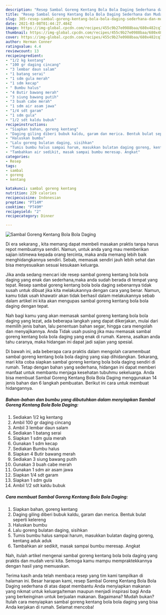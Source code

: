 ```yaml
---
description: "Resep Sambal Goreng Kentang Bola Bola Daging Sederhana dan Mudah Dibuat"
title: "Resep Sambal Goreng Kentang Bola Bola Daging Sederhana dan Mudah Dibuat"
slug: 305-resep-sambal-goreng-kentang-bola-bola-daging-sederhana-dan-mudah-dibuat
date: 2021-03-08T01:44:27.484Z
image: https://img-global.cpcdn.com/recipes/455c9b27e0988baa/680x482cq70/sambal-goreng-kentang-bola-bola-daging-foto-resep-utama.jpg
thumbnail: https://img-global.cpcdn.com/recipes/455c9b27e0988baa/680x482cq70/sambal-goreng-kentang-bola-bola-daging-foto-resep-utama.jpg
cover: https://img-global.cpcdn.com/recipes/455c9b27e0988baa/680x482cq70/sambal-goreng-kentang-bola-bola-daging-foto-resep-utama.jpg
author: Herman Conner
ratingvalue: 4.4
reviewcount: 13
recipeingredient:
- "1/2 kg kentang"
- "100 gr daging cincang"
- "3 lembar daun salam"
- "1 batang serai"
- "1 sdm gula merah"
- "1 sdm kecap"
- " Bumbu halus"
- "4 Butir bawang merah"
- "3 siung bawang putih"
- "3 buah cabe merah"
- "1 sdm air asam jawa"
- "1/4 sdt garam"
- "1 sdm gula"
- "1/2 sdt kaldu bubuk"
recipeinstructions:
- "Siapkan bahan, goreng kentang"
- "Daging giling diberi bubuk kaldu, garam dan merica. Bentuk bulat seperti kelereng"
- "Haluskan bumbu"
- "Lalu goreng bulatan daging, sisihkan"
- "Tumis bumbu halus sampai harum, masukkan bulatan daging goreng, kentang aduk aduk"
- "Tambahkan air sedikit, masak sampai bumbu meresap. Angkat"
categories:
- Resep
tags:
- sambal
- goreng
- kentang

katakunci: sambal goreng kentang 
nutrition: 229 calories
recipecuisine: Indonesian
preptime: "PT14M"
cooktime: "PT49M"
recipeyield: "2"
recipecategory: Dinner

---
```



![Sambal Goreng Kentang Bola Bola Daging](https://img-global.cpcdn.com/recipes/455c9b27e0988baa/680x482cq70/sambal-goreng-kentang-bola-bola-daging-foto-resep-utama.jpg)

Di era  sekarang , kita memang dapat membeli masakan praktis tanpa harus repot membuatnya sendiri. Namun, untuk anda yang mau memberikan sajian istimewa kepada orang tercinta, maka anda memang lebih baik menghidangkannya sendiri. Sebab, memasak sendiri jauh lebih sehat dan bisa menyesuaikan sesuai kesukaan keluarga.

Jika anda sedang mencari ide resep sambal goreng kentang bola bola daging yang enak dan sederhana,maka anda sudah berada di tempat yang tepat. Resep sambal goreng kentang bola bola daging  sebenarnya tidak susah untuk dibuat jika kita melakukannya dengan cara yang benar. Namun, kamu tidak usah khawatir akan tidak berhasil dalam melakukannya 
sebab dalam artikel ini kita akan mengupas sambal goreng kentang bola bola daging dengan tepat.  



Nah bagi kamu yang akan memasak sambal goreng kentang bola bola daging yang lezat, ada beberapa langkah yang dapat dikerjakan, mulai dari memilih jenis bahan, lalu penentuan bahan segar, hingga cara mengolah dan menyajikannya. Anda Tidak usah pusing jika mau memasak sambal goreng kentang bola bola daging yang enak di rumah. Karena, asalkan anda  tahu caranya, maka hidangan ini dapat jadi sajian yang spesial.

Di bawah ini, ada beberapa cara praktis  dalam mengolah caramembuat sambal goreng kentang bola bola daging yang siap dihidangkan. Sekarang, mari kita coba siapkan sambal goreng kentang bola bola daging sendiri di rumah. Tetap dengan bahan yang sederhana, hidangan ini dapat memberi manfaat untuk membantu menjaga kesehatan tubuhmu sekeluarga. Anda bisa membuat Sambal Goreng Kentang Bola Bola Daging menggunakan 14 jenis bahan dan 6 langkah pembuatan. Berikut ini cara untuk membuat hidangannya.

<!--inarticleads1-->

##### Bahan-bahan dan bumbu yang dibutuhkan dalam menyiapkan Sambal Goreng Kentang Bola Bola Daging:

1. Sediakan 1/2 kg kentang
1. Ambil 100 gr daging cincang
1. Ambil 3 lembar daun salam
1. Sediakan 1 batang serai
1. Siapkan 1 sdm gula merah
1. Gunakan 1 sdm kecap
1. Sediakan  Bumbu halus
1. Siapkan 4 Butir bawang merah
1. Sediakan 3 siung bawang putih
1. Gunakan 3 buah cabe merah
1. Gunakan 1 sdm air asam jawa
1. Siapkan 1/4 sdt garam
1. Siapkan 1 sdm gula
1. Ambil 1/2 sdt kaldu bubuk




<!--inarticleads2-->

##### Cara membuat Sambal Goreng Kentang Bola Bola Daging:

1. Siapkan bahan, goreng kentang
1. Daging giling diberi bubuk kaldu, garam dan merica. Bentuk bulat seperti kelereng
1. Haluskan bumbu
1. Lalu goreng bulatan daging, sisihkan
1. Tumis bumbu halus sampai harum, masukkan bulatan daging goreng, kentang aduk aduk
1. Tambahkan air sedikit, masak sampai bumbu meresap. Angkat




Nah, itulah artikel mengenai  sambal goreng kentang bola bola daging  yang praktis dan mudah versi kita. Semoga kamu mampu mempraktekkannya dengan hasil yang memuaskan. 

Terima kasih anda telah membaca resep yang tim kami tampilkan di halaman ini. Besar harapan kami, resep  Sambal Goreng Kentang Bola Bola Daging sederhana di atas dapat membantu Anda menyiapkan makanan yang nikmat untuk keluarga/teman maupun menjadi inspirasi bagi Anda yang berkeinginan untuk berjualan makanan. Bagaimana? Mudah bukan? Itulah cara menyiapkan sambal goreng kentang bola bola daging yang bisa Anda kerjakan di rumah. Selamat mencoba!

